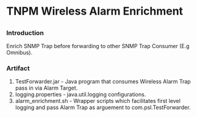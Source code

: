 # TNPM Wireless Alarm Enrichment

##

### Introduction

Enrich SNMP Trap before forwarding to other SNMP Trap Consumer (E.g Omnibus).

### Artifact

1. TestForwarder.jar - Java program that consumes Wireless Alarm Trap pass in via Alarm Target. 
2. logging.properties - java.util.logging configurations.
3. alarm_enrichment.sh - Wrapper scripts which facilitates first level logging and pass Alarm Trap as arguement to com.psl.TestForwarder.
